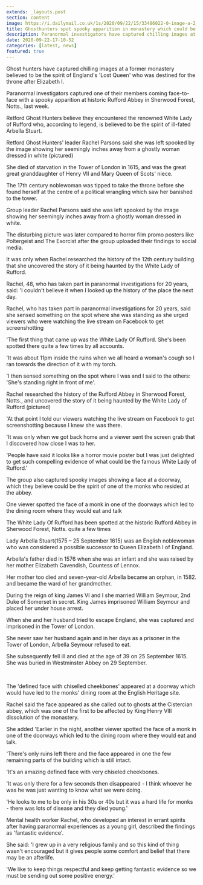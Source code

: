 ```yaml
---
extends: _layouts.post
section: content
image: https://i.dailymail.co.uk/1s/2020/09/22/15/33486022-0-image-a-2_1600785569520.jpg 
title: Ghosthunters spot spooky apparition in monastery which could be Lost Queen of England 
description: Paranormal investigators have captured chilling images at Rufford Abbey in Sherwood Forest, Notts, believed to be the spirit of Englands Lost Queen who was destined for the throne after Elizabeth I. 
date: 2020-09-22-17-10-52 
categories: [latest, news] 
featured: true 
--- 
```

Ghost hunters have captured chilling images at a former monastery believed to be the spirit of England's 'Lost Queen' who was destined for the throne after Elizabeth I.

Paranormal investigators captured one of their members coming face-to-face with a spooky apparition at historic Rufford Abbey in Sherwood Forest, Notts., last week.

Retford Ghost Hunters believe they encountered the renowned White Lady of Rufford who, according to legend, is believed to be the spirit of ill-fated Arbella Stuart.

Retford Ghost Hunters' leader Rachel Parsons said she was left spooked by the image showing her seemingly inches away from a ghostly woman dressed in white (pictured)

She died of starvation in the Tower of London in 1615, and was the great great granddaughter of Henry VII and Mary Queen of Scots' niece.

The 17th century noblewoman was tipped to take the throne before she found herself at the centre of a political wrangling which saw her banished to the tower.

Group leader Rachel Parsons said she was left spooked by the image showing her seemingly inches away from a ghostly woman dressed in white.

The disturbing picture was later compared to horror film promo posters like Poltergeist and The Exorcist after the group uploaded their findings to social media.

It was only when Rachel researched the history of the 12th century building that she uncovered the story of it being haunted by the White Lady of Rufford.

Rachel, 48, who has taken part in paranormal investigations for 20 years, said: 'I couldn't believe it when I looked up the history of the place the next day.

Rachel, who has taken part in paranormal investigations for 20 years, said she sensed something on the spot where she was standing as she urged viewers who were watching the live stream on Facebook to get screenshotting

'The first thing that came up was the White Lady Of Rufford. She's been spotted there quite a few times by all accounts.

'It was about 11pm inside the ruins when we all heard a woman's cough so I ran towards the direction of it with my torch.

'I then sensed something on the spot where I was and I said to the others: 'She's standing right in front of me'.

Rachel researched the history of the Rufford Abbey in Sherwood Forest, Notts., and uncovered the story of it being haunted by the White Lady of Rufford (pictured)

'At that point I told our viewers watching the live stream on Facebook to get screenshotting because I knew she was there.

'It was only when we got back home and a viewer sent the screen grab that I discovered how close I was to her.

'People have said it looks like a horror movie poster but I was just delighted to get such compelling evidence of what could be the famous White Lady of Rufford.'

The group also captured spooky images showing a face at a doorway, which they believe could be the spirit of one of the monks who resided at the abbey.

One viewer spotted the face of a monk in one of the doorways which led to the dining room where they would eat and talk

The White Lady Of Rufford has been spotted at the historic Rufford Abbey in Sherwood Forest, Notts. quite a few times

Lady Arbella Stuart(1575 – 25 September 1615) was an English noblewoman who was considered a possible successor to Queen Elizabeth I of England.

Arbella's father died in 1576 when she was an infant and she was raised by her mother Elizabeth Cavendish, Countess of Lennox. 

Her mother too died and seven-year-old Arbella became an orphan, in 1582. and became the ward of her grandmother.

During the reign of king James VI and I she married William Seymour, 2nd Duke of Somerset in secret. King James imprisoned William Seymour and placed her under house arrest. 

When she and her husband tried to escape England, she was captured and imprisoned in the Tower of London. 

She never saw her husband again and in her days as a prisoner in the Tower of London, Arbella Seymour refused to eat. 

She subsequently fell ill and died at the age of 39 on 25 September 1615. She was buried in Westminster Abbey on 29 September.



 

The 'defined face with chiselled cheekbones' appeared at a doorway which would have led to the monks' dining room at the English Heritage site.

Rachel said the face appeared as she called out to ghosts at the Cistercian abbey, which was one of the first to be affected by King Henry VIII dissolution of the monastery.

She added 'Earlier in the night, another viewer spotted the face of a monk in one of the doorways which led to the dining room where they would eat and talk.

'There's only ruins left there and the face appeared in one the few remaining parts of the building which is still intact.

'It's an amazing defined face with very chiseled cheekbones.

'It was only there for a few seconds then disappeared - I think whoever he was he was just wanting to know what we were doing.

'He looks to me to be only in his 30s or 40s but it was a hard life for monks - there was lots of disease and they died young.'

Mental health worker Rachel, who developed an interest in errant spirits after having paranormal experiences as a young girl, described the findings as 'fantastic evidence'.

She said: 'I grew up in a very religious family and so this kind of thing wasn't encouraged but it gives people some comfort and belief that there may be an afterlife.

'We like to keep things respectful and keep getting fantastic evidence so we must be sending out some positive energy.'

